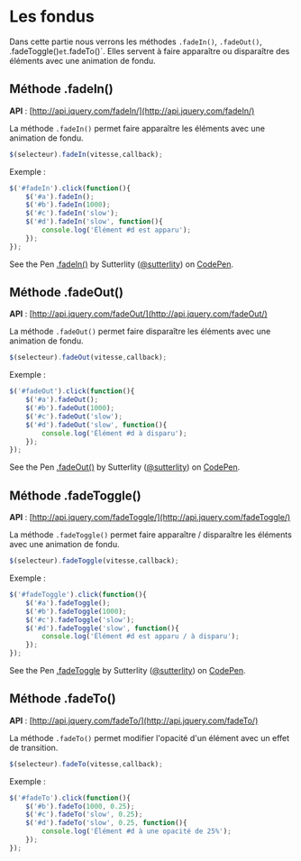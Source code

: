 # Les fondus

Dans cette partie nous verrons les méthodes `.fadeIn()`, `.fadeOut()`, .fadeToggle()` et `.fadeTo()`. Elles servent à faire apparaître ou disparaître des éléments avec une animation de fondu.

## Méthode .fadeIn()

**API** : [http://api.jquery.com/fadeIn/](http://api.jquery.com/fadeIn/)

La méthode `.fadeIn()` permet faire apparaître les éléments avec une animation de fondu.

```js
$(selecteur).fadeIn(vitesse,callback);
```

Exemple :

```js
$('#fadeIn').click(function(){
    $('#a').fadeIn();
    $('#b').fadeIn(1000);
    $('#c').fadeIn('slow');
    $('#d').fadeIn('slow', function(){
        console.log('Élément #d est apparu');
    });
});
```

<p data-height="180" data-theme-id="7816" data-slug-hash="KLxjB" data-default-tab="result" class='codepen'>See the Pen <a href='http://codepen.io/sutterlity/pen/KLxjB/'>.fadeIn()</a> by Sutterlity (<a href='http://codepen.io/sutterlity'>@sutterlity</a>) on <a href='http://codepen.io'>CodePen</a>.</p>

## Méthode .fadeOut()

**API** : [http://api.jquery.com/fadeOut/](http://api.jquery.com/fadeOut/)

La méthode `.fadeOut()` permet faire disparaître les éléments avec une animation de fondu.

```js
$(selecteur).fadeOut(vitesse,callback);
```

Exemple :

```js
$('#fadeOut').click(function(){
    $('#a').fadeOut();
    $('#b').fadeOut(1000);
    $('#c').fadeOut('slow');
    $('#d').fadeOut('slow', function(){
        console.log('Élément #d à disparu');
    });
});
```
<p data-height="180" data-theme-id="7816" data-slug-hash="yaric" data-default-tab="result" class='codepen'>See the Pen <a href='http://codepen.io/sutterlity/pen/yaric/'>.fadeOut()</a> by Sutterlity (<a href='http://codepen.io/sutterlity'>@sutterlity</a>) on <a href='http://codepen.io'>CodePen</a>.</p>

## Méthode .fadeToggle()

**API** : [http://api.jquery.com/fadeToggle/](http://api.jquery.com/fadeToggle/)

La méthode `.fadeToggle()` permet faire apparaître / disparaître les éléments avec une animation de fondu.

```js
$(selecteur).fadeToggle(vitesse,callback);
```

Exemple :

```js
$('#fadeToggle').click(function(){
    $('#a').fadeToggle();
    $('#b').fadeToggle(1000);
    $('#c').fadeToggle('slow');
    $('#d').fadeToggle('slow', function(){
        console.log('Élément #d est apparu / à disparu');
    });
});
```
<p data-height="180" data-theme-id="7816" data-slug-hash="ckEap" data-default-tab="result" class='codepen'>See the Pen <a href='http://codepen.io/sutterlity/pen/ckEap/'>.fadeToggle</a> by Sutterlity (<a href='http://codepen.io/sutterlity'>@sutterlity</a>) on <a href='http://codepen.io'>CodePen</a>.</p>
<script async src="//codepen.io/assets/embed/ei.js"></script>

## Méthode .fadeTo()

**API** : [http://api.jquery.com/fadeTo/](http://api.jquery.com/fadeTo/)

La méthode `.fadeTo()` permet modifier l'opacité d'un élément avec un effet de transition.

```js
$(selecteur).fadeTo(vitesse,callback);
```

Exemple :

```js
$('#fadeTo').click(function(){
    $('#b').fadeTo(1000, 0.25);
    $('#c').fadeTo('slow', 0.25);
    $('#d').fadeTo('slow', 0.25, function(){
        console.log('Élément #d à une opacité de 25%');
    });
});
```

<script async src="//codepen.io/assets/embed/ei.js"></script>
